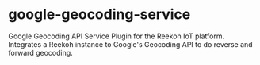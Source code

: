 # google-geocoding-service
Google Geocoding API Service Plugin for the Reekoh IoT platform. Integrates a Reekoh instance to Google's Geocoding API to do reverse and forward geocoding.
